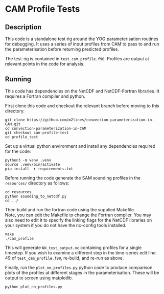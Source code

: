 # CAM Profile Tests

## Description

This code is a standalone test rig around the YOG parameterisation routines for debugging.
It uses a series of input profiles from CAM to pass to and run the parameterisation before
returning predicted profiles.

The test-rig is contained in `test_cam_profile.f90`.
Profiles are output at relevant points in the code for analysis.

## Running

This code has dependencies on the NetCDF and NetCDF-Fortran libraries.
It requires a Fortran compiler and python.

First clone this code and checkout the relevant branch before moving to this directory:
```
git clone https://github.com/m2lines/convection-parameterization-in-CAM.git
cd convection-parameterization-in-CAM
git checkout cam-profile-test
cd profile_test
```

Set up a virtual python environment and install any dependencies required for the code:
```
python3 -m venv .venv
source .venv/bin/activate
pip install -r requirements.txt
```

Before running the code generate the SAM sounding profiles in the `resources/` directory
as follows:
```
cd resources
python sounding_to_netcdf.py
cd ../
```

Then build and run the fortran code using the supplied Makefile.\
Note, you can edit the Makefile to change the Fortran compiler.
You may also need to edit it to specify the linking flags for the NetCDF libraries on your
system if you do not have the nc-config tools installed.
```
make
./cam_profile
```

This will generate `NN_test_output.nc` containing profiles for a single timestep.
If you wish to examine a different step in the time-series edit line 49 of `test_cam_profile.f90`,
re-build, and re-run as above.

Finally, run the `plot_nn_profiles.py` python code to produce comparison plots of the
profiles at different stages in the parameterisation.
These will be output to screen using matplotlib.

```
python plot_nn_profiles.py
```
